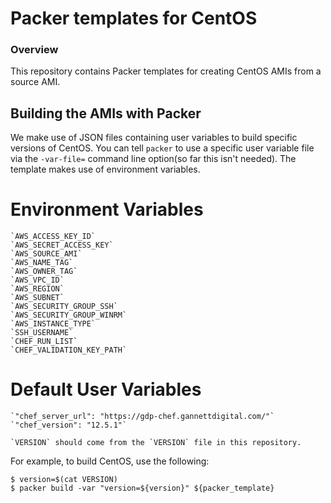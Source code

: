 # Packer templates for CentOS

### Overview

This repository contains Packer templates for creating CentOS AMIs from a source AMI.


## Building the AMIs with Packer

We make use of JSON files containing user variables to build specific versions of CentOS.
You can tell `packer` to use a specific user variable file via the `-var-file=` command line
option(so far this isn't needed).  The template makes use of environment variables.

# Environment Variables
    `AWS_ACCESS_KEY_ID`
    `AWS_SECRET_ACCESS_KEY`
    `AWS_SOURCE_AMI`
    `AWS_NAME_TAG`
    `AWS_OWNER_TAG`
    `AWS_VPC_ID`
    `AWS_REGION`
    `AWS_SUBNET`
    `AWS_SECURITY_GROUP_SSH`
    `AWS_SECURITY_GROUP_WINRM`
    `AWS_INSTANCE_TYPE`
    `SSH_USERNAME`
    `CHEF_RUN_LIST`
    `CHEF_VALIDATION_KEY_PATH`

# Default User Variables

    `"chef_server_url": "https://gdp-chef.gannettdigital.com/"`
    `"chef_version": "12.5.1"`

    `VERSION` should come from the `VERSION` file in this repository.

For example, to build CentOS, use the following:

    $ version=$(cat VERSION)
    $ packer build -var "version=${version}" ${packer_template}
